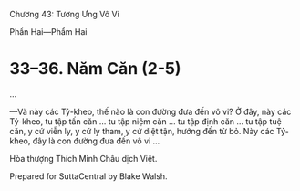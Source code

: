  

Chương 43: Tương Ưng Vô Vi

Phần Hai—Phẩm Hai

# 33–36. Năm Căn (2-5)

…

—Và này các Tỷ-kheo, thế nào là con đường đưa đến vô vi? Ở đây, này các Tỷ-kheo, tu tập tấn căn … tu tập niệm căn … tu tập định căn … tu tập tuệ căn, y cứ viễn ly, y cứ ly tham, y cứ diệt tận, hướng đến từ bỏ. Này các Tỷ-kheo, đây là con đường đưa đến vô vi …

Hòa thượng Thích Minh Châu dịch Việt.

Prepared for SuttaCentral by Blake Walsh.